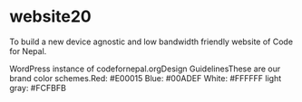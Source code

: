 # website20
To build a new device agnostic and low bandwidth friendly website of Code for Nepal.

WordPress instance of codefornepal.orgDesign GuidelinesThese are our brand color schemes.Red: #E00015
Blue: #00ADEF
White: #FFFFFF light gray: #FCFBFB
